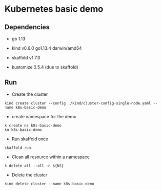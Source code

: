 # Kubernetes basic demo

## Dependencies

- go 1.13

- kind v0.6.0 go1.13.4 darwin/amd64

- skaffold v1.7.0

- kustomize 3.5.4 (due to skaffold)

## Run

- Create the cluster
```
kind create cluster --config ./kind/cluster-config-single-node.yaml --name k8s-basic-demo 
```

- create namespace for the demo
```
k create ns k8s-basic-demo
kn k8s-basic-demo
```

- Run skaffold once
```
skaffold run
```

- Clean all resource within a namespace
```
k delete all --all -n ${NS}
```

- Delete the cluster
```
kind delete cluster --name k8s-basic-demo 
```